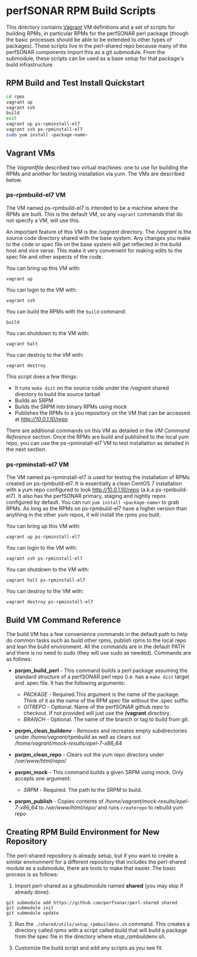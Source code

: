 # perfSONAR RPM Build Scripts

This directory contains [Vagrant](https://www.vagrantup.com) VM definitions and a set of  scripts for building RPMs, in particular RPMs for the perfSONAR perl package (though the basic processes should be able to be extended to other types of packages). These scripts live in the perl-shared repo because many of the perfSONAR components import this as a git submodule. From the submodule, these scripts can be used as a base setup for that package's build infrastructure. 

## RPM Build and Test Install Quickstart

```bash
cd rpms
vagrant up
vagrant ssh
build
exit
vagrant up ps-rpminstall-el7
vagrant ssh ps-rpminstall-el7
sudo yum install <package-name>
```

## Vagrant VMs

The *Vagrantfile* described two virtual machines: one to use for building the RPMs and another for testing installation via yum. The VMs are described below.

### ps-rpmbuild-el7 VM

The VM named ps-rpmbuild-el7 is intended to be a machine where the RPMs are built. This is the default VM, so any `vagrant` commands that do not specify a VM, will use this. 

An important feature of this VM is the */vagrant* directory. The */vagrant* is the source code directory shared with the base system. Any changes you make to the code or spec file on the base system will get reflected in the build host and vice verse. This make it very convenient for making edits to the spec file and other aspects of the code. 

You can bring up this VM with:

```
vagrant up
```

You can login to the VM with:

```
vagrant ssh
```

You can build the RPMs with the `build` command:

```
build
```

You can shutdown to the VM with:

```
vagrant halt
```

You can destroy to the VM with:

```
vagrant destroy
```

This script does a few things:

* It runs `make dist` on the source code under the */vagrant* shared directory to build the source tarball
* Builds an SRPM
* Builds the SRPM into binary RPMs using mock
* Publishes the RPMs to a you repository on the VM that can be accessed at *http://10.0.1.10/repo*

There are additional commands on this VM as detailed in the *VM Command Reference* section. Once the RPMs are build and published to the local yum repo, you can use the ps-rpminstall-el7 VM to test installation as detailed in the next section.

### ps-rpminstall-el7 VM

The VM named ps-rpminstall-el7 is used for testing the installation of RPMs created on ps-rpmbuild-el7. It is essentially a clean CentOS 7 installation with a yum repo configured to look http://10.0.1.10/repo (a.k.a ps-rpmbuild-el7). It also has the perfSONAR primary, staging and nightly repos configured by default. You can run `yum install <package-name>` to grab RPMs. As long as the RPMs on ps-rpmbuild-el7 have a higher version than anything in the other yum repos, it will install the rpms you built.

You can bring up this VM with:

```
vagrant up ps-rpminstall-el7
```

You can login to the VM with:

```
vagrant ssh ps-rpminstall-el7
```

You can shutdown to the VM with:

```
vagrant halt ps-rpminstall-el7
```

You can destroy to the VM with:

```
vagrant destroy ps-rpminstall-el7
```

## Build VM Command Reference

The build VM has a few convenience commands in the default path to help do common tasks such as build other rpms, publish rpms to the local repo and lean the build environment. All the commands are in the default PATH and there is no need to sudo (they will use sudo as needed). Commands are as follows:

* **psrpm_build_perl** - This command builds a perl package assuming the standard structure of a perfSONAR perl repo (i.e. has a `make dist` target and .spec file. It has the following arguments:
    * *PACKAGE* - Required.This argument is the name of the package. Think of it as the name of the RPM spec file without the .spec suffix. 
    * *GITREPO* - Optional. Name of the perfSONAR github repo to checkout. If not provided will just use the **/vagrant** directory.
    * *BRANCH* - Optional. The name of the branch or tag to build from git. 

* **psrpm_clean_buildenv** - Removes and recreates empty subdirectories under */home/vagrant/rpmbuild* as well as clears out */home/vagrant/mock-results/epel-7-x86_64*

* **psrpm_clean_repo** - Clears out the yum repo directory under */var/www/html/repo/*

* **psrpm_mock** - This command builds a given SRPM using mock. Only accepts one argument:
    * *SRPM* - Required. The path to the SRPM to build.

* **psrpm_publish** - Copies contents of */home/vagrant/mock-results/epel-7-x86_64* to */var/www/html/repo/* and runs `createrepo` to rebuild yum repo

    
## Creating RPM Build Environment for New Repository

The perl-shared repository is already setup, but if you want to create a similar environment for a different repository that includes the perl-shared module as a submodule, there are tools to make that easier. The basic process is as follows:

1. Import perl-shared as a gitsubmodule named **shared** (you may skip if already done):

```
git submodule add https://github.com/perfsonar/perl-shared shared
git submodule init
git submodule update
```

2. Run the `./shared/utils/setup_rpmbuildenv.sh` command. This creates a directory called *rpms* with a script called *build* that will build a package from the spec file in the directory where etup_rpmbuildenv.sh.

3. Customize the build script and add any scripts as you see fit.

